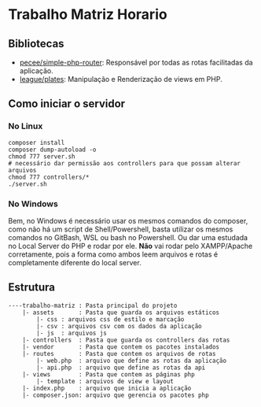 # Trabalho Matriz Horario

## Bibliotecas
- [pecee/simple-php-router](https://github.com/skipperbent/simple-php-router): Responsável por todas as rotas facilitadas da aplicação.
- [league/plates](http://platesphp.com/): Manipulação e Renderização de views em PHP.

## Como iniciar o servidor
### No Linux
```shell
composer install
composer dump-autoload -o
chmod 777 server.sh
# necessário dar permissão aos controllers para que possam alterar arquivos 
chmod 777 controllers/*
./server.sh
```
### No Windows
Bem, no Windows é necessário usar os mesmos comandos do composer, como não há um script de Shell/Powershell, basta utilizar os mesmos comandos no GitBash, WSL ou bash no Powershell. Ou dar uma estudada no Local Server do PHP e rodar por ele. **Não** vai rodar pelo XAMPP/Apache corretamente, pois a forma como ambos leem arquivos e rotas é completamente diferente do local server.

## Estrutura
```
----trabalho-matriz : Pasta principal do projeto
    |- assets       : Pasta que guarda os arquivos estáticos
        |- css : arquivos css de estilo e marcação
        |- csv : arquivos csv com os dados da aplicação
        |- js  : arquivos js
    |- controllers  : Pasta que guarda os controllers das rotas
    |- vendor       : Pasta que contem os pacotes instalados
    |- routes       : Pasta que contem os arquivos de rotas
        |- web.php  : arquivo que define as rotas da aplicação
        |- api.php  : arquivo que define as rotas da api
    |- views        : Pasta que contem as páginas php
        |- template : arquivos de view e layout
    |- index.php    : arquivo que inicia a aplicação
    |- composer.json: arquivo que gerencia os pacotes php
```
